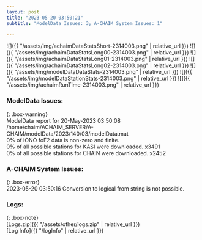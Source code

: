 ```yaml
---
layout: post
title: "2023-05-20 03:50:21"
subtitle: "ModelData Issues: 3; A-CHAIM System Issues: 1"

---
```


![]({{ "/assets/img/achaimDataStatsShort-2314003.png" | relative_url }})
![]({{ "/assets/img/achaimDataStatsLong00-2314003.png" | relative_url }})
![]({{ "/assets/img/achaimDataStatsLong01-2314003.png" | relative_url }})
![]({{ "/assets/img/achaimDataStatsLong02-2314003.png" | relative_url }})
![]({{ "/assets/img/modelDataDataStats-2314003.png" | relative_url }})
![]({{ "/assets/img/modelDataStationStats-2314003.png" | relative_url }})
![]({{ "/assets/img/achaimRunTime-2314003.png" | relative_url }})


### ModelData Issues:  
  
{: .box-warning}  
 ModelData report for 20-May-2023 03:50:08   
 /home/chaim/ACHAIM_SERVER/A-CHAIM/modelData/2023/140/03/modelData.mat   
 0% of IONO foF2 data is non-zero and finite.   
 0% of all possible stations for KASI were downloaded. x3491   
 0% of all possible stations for CHAIN were downloaded. x2452   
  
### A-CHAIM System Issues:  
  
{: .box-error}  
2023-05-20 03:50:16 Conversion to logical from string is not possible.  

### Logs:  
  
{: .box-note}  
[Logs.zip]({{ "/assets/other/logs.zip" | relative_url }})  
[Log Info]({{ "/logInfo" | relative_url }})  
